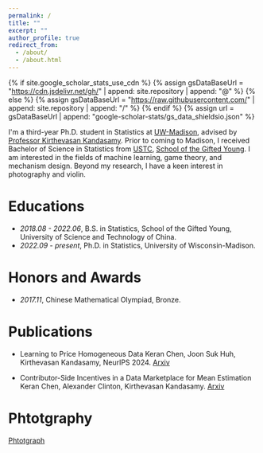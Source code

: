 ```yaml
---
permalink: /
title: ""
excerpt: ""
author_profile: true
redirect_from: 
  - /about/
  - /about.html
---
```


{% if site.google_scholar_stats_use_cdn %}
{% assign gsDataBaseUrl = "https://cdn.jsdelivr.net/gh/" | append: site.repository | append: "@" %}
{% else %}
{% assign gsDataBaseUrl = "https://raw.githubusercontent.com/" | append: site.repository | append: "/" %}
{% endif %}
{% assign url = gsDataBaseUrl | append: "google-scholar-stats/gs_data_shieldsio.json" %}

<span class='anchor' id='about-me'></span>


I'm a third-year Ph.D. student in Statistics at [UW-Madison](https://www.wisc.edu/), advised by [Professor Kirthevasan Kandasamy](https://pages.cs.wisc.edu/~kandasamy/index.html). Prior to coming to Madison, I received Bachelor of Science in Statistics from [USTC](https://en.ustc.edu.cn/), [School of the Gifted Young](https://en.scgy.ustc.edu.cn/). I am interested in the fields of machine learning, game theory, and mechanism design. Beyond my research, I have a keen interest in photography and violin.

# Educations
- *2018.08 - 2022.06*, B.S. in Statistics, School of the Gifted Young, University of Science and Technology of China. 
- *2022.09 - present*, Ph.D. in Statistics, University of Wisconsin-Madison.

# Honors and Awards
- *2017.11*, Chinese Mathematical Olympiad, Bronze.

# Publications 
- Learning to Price Homogeneous Data
  Keran Chen, Joon Suk Huh, Kirthevasan Kandasamy, NeurIPS 2024. [Arxiv](https://arxiv.org/abs/2407.05484)

- Contributor-Side Incentives in a Data Marketplace for Mean Estimation
  Keran Chen, Alexander Clinton, Kirthevasan Kandasamy. [Arxiv](https://arxiv.org/abs/2407.05484)

# Phtotgraphy 
  [Phtotgraph](https://docs.google.com/document/d/1aUF2p1PiZEmNHoGkYVa8Au1QCvwlZp-_xTNDjL4nwP0/edit?tab=t.0)
  
  







